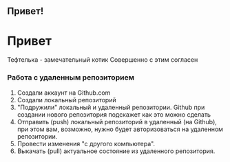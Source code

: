 ## Привет!
# Привет

Тефтелька - замечательный котик
Совершенно с этим согласен

### Работа с удаленным репозиторием

1. Создали аккаунт на Github.com
2. Создали локальный репозиторий
3. "Подружили" локальный и удаленный репозитории. Github при создании нового репозитория подскажет как это можно сделать
4. Отправить (push) локальный репозиторий в удаленный (на Github), при этом вам, возможно,
нужно будет авторизоваться на удаленном репозитории.
5. Провести изменения "с другого компьютера".
6. Выкачать (pull) актуальное состояние из удаленного репозитория.